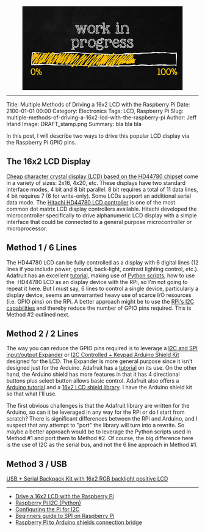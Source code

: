 <!--
Maintainer:   jeffskinnerbox@yahoo.com / www.jeffskinnerbox.me
Version:      0.0.0
-->


<div align="center">
<img src="https://raw.githubusercontent.com/jeffskinnerbox/blog/main/content/images/banners-bkgrds/work-in-progress.jpg" title="These materials require additional work and are not ready for general use." align="center" width=420px height=219px>
</div>


-----




Title: Multiple Methods of Driving a 16x2 LCD with the Raspberry Pi
Date: 2100-01-01 00:00
Category: Electronics
Tags: LCD, Raspberry Pi
Slug: multiple-methods-of-driving-a-16x2-lcd-with-the-raspberry-pi
Author: Jeff Irland
Image: DRAFT_stamp.png
Summary: bla bla bla

In this post, I will describe two ways to drive this popular LCD display via the Raspberry Pi GPIO pins.

## The 16x2 LCD Display
[Cheap character crystal display (LCD) based on the HD44780 chipset][01]
come in a variety of sizes: 2x16, 4x20, etc. These displays have two standard interface modes,
4 bit and 8 bit parallel. 8 bit requires a total of 11 data lines, 4 bit requires 7 (6 for write-only).
Some LCDs support an additional serial data mode.
The [Hitachi HD44780 LCD controller][02] is one of the most common dot matrix LCD display controllers available.
Hitachi developed the microcontroller specifically to drive alphanumeric LCD display
with a simple interface that could be connected to a general purpose microcontroller or microprocessor.

## Method 1 / 6 Lines
The HD44780 LCD can be fully controlled as a display with 6 digital lines
(12 lines if you include power, ground, back-light, contrast lighting control, etc.).
Adafruit has an excellent [tutorial][03], making use of [Python scripts][04],
how to use the  HD44780 LCD as an display device with the RPi, so I'm not going to repeat it here.
But I must say, 6 lines to control a single device, particularly a display device, seems an unwarranted heavy use of scarce I/O resources (i.e. GPIO pins) on the RPi.
A better approach might be to use the [RPi's I2C capabilities][05]
and thereby reduce the number of GPIO pins required.
This is Method #2 outlined next.

## Method 2 / 2 Lines
The way you can reduce the GPIO pins required is to leverage a [I2C and SPI input/output Expander][06]
or [I2C Controlled + Keypad Arduino Shield Kit][07] designed for the LCD.
The Expander is more general purpose since it isn't designed just for the Arduino.
Adafruit has a [tutorial][08] on its use. On the other hand,
the Arduino shield has more features in that it has 4 directional buttons plus select button allows basic control.
Adafruit also offers a [Arduino tutorial][09] and a [16x2 LCD shield library][10].
I have the Arduino shield kit so that what I'll use.

The first obvious challenges is that the Adafruit library are written for the Arduino,
so can it be leveraged in any way for the RPi or do I start from scratch?
There is significant differences between the RPi and Arduino,
and I suspect that any attempt to "port" the library will turn into a rewrite.
So maybe a better approach would be to leverage the Python scripts used in Method #1 and port them to Method #2.
Of course, the big difference here is the use of I2C as the serial bus, and not the 6 line approach in Method #1.

## Method 3 / USB
[USB + Serial Backpack Kit with 16x2 RGB backlight positive LCD](http://www.adafruit.com/products/782)

------

* [Drive a 16x2 LCD with the Raspberry Pi](http://learn.adafruit.com/drive-a-16x2-lcd-directly-with-a-raspberry-pi)
* [Raspberry Pi I2C (Python)](http://www.instructables.com/id/Raspberry-Pi-I2C-Python/?ALLSTEPS)
* [Configuring the Pi for I2C](http://learn.adafruit.com/using-the-bmp085-with-raspberry-pi/configuring-the-pi-for-i2c)
* [Beginners guide to SPI on Raspberry Pi](http://www.bitwizard.nl/wiki/index.php/Beginners_guide_to_SPI_on_Raspberry_Pi)
* [Raspberry Pi to Arduino shields connection bridge](http://www.cooking-hacks.com/index.php/documentation/tutorials/raspberry-pi-to-arduino-shields-connection-bridge)



[01]:http://iamsuhasm.wordpress.com/tutsproj/using-lcds/
[02]:http://en.wikipedia.org/wiki/Hitachi_HD44780_LCD_controller
[03]:http://learn.adafruit.com/drive-a-16x2-lcd-directly-with-a-raspberry-pi
[04]:https://github.com/adafruit/Adafruit-Raspberry-Pi-Python-Code
[05]:http://jeffskinnerbox.wordpress.com/2012/12/05/drive-a-16x2-lcd-with-the-raspberry-pi/
[06]:https://www.adafruit.com/products/292
[07]:https://www.adafruit.com/products/715
[08]:http://learn.adafruit.com/i2c-spi-lcd-backpack
[09]:http://learn.adafruit.com/rgb-lcd-shield
[10]:https://github.com/adafruit/Adafruit-RGB-LCD-Shield-Library
